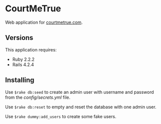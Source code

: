 CourtMeTrue
================

Web application for [courtmetrue.com](http://www.courtmetrue.com/).

Versions
-------------

This application requires:

- Ruby 2.2.2
- Rails 4.2.4

Installing
---------------

Use `$rake db:seed` to create an admin user with username and password from the *config/secrets.yml* file.

Use `$rake db:reset` to empty and reset the database with one admin user.

Use `$rake dummy:add_users` to create some fake users.


